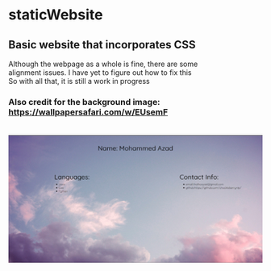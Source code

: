 # staticWebsite
## Basic website that incorporates CSS
Although the webpage as a whole is fine, there are some <br>
alignment issues. I have yet to figure out how to fix this <br>
So with all that, it is still a work in progress <br> 
### Also credit for the background image: https://wallpapersafari.com/w/EUsemF <br> <br> 
![Alt text](screenshot.PNG?raw=true "Title")
